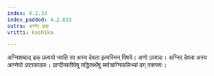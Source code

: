 ```yaml
---
index: 4.2.33
index_padded: 4.2.033
sutra: अग्नेर् ढक्
vritti: kashika

---
```

अग्निशब्दाद् ढक् प्रत्ययो भवति सा अस्य देवता इत्यस्मिन् विषये। अणो ऽपवादः। अग्निर् देवता अस्य आग्नेयो ऽष्टाकपालः। प्राग्दीव्यतीयेषु तद्धितार्थेषु सर्वत्राग्निकलिभ्यां ढग् वक्तव्यः।